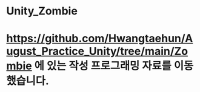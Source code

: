 # Unity_Zombie
# https://github.com/Hwangtaehun/August_Practice_Unity/tree/main/Zombie 에 있는 작성 프로그래밍 자료를 이동했습니다.
